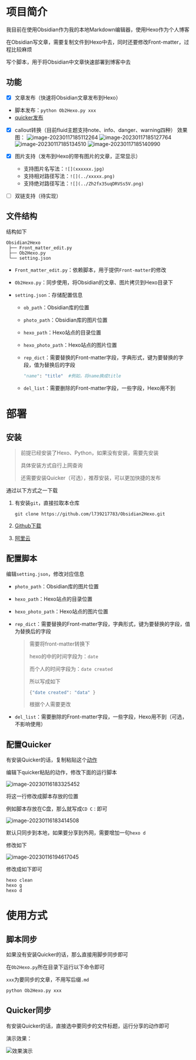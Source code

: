 

# 项目简介



我目前在使用Obsidian作为我的本地Markdown编辑器，使用Hexo作为个人博客

在Obsidian写文章，需要复制文件到Hexo中去，同时还要修改Front-matter，过程比较麻烦

写个脚本，用于将Obsidian中文章快速部署到博客中去



## 功能

- [x]  文章发布（快速将Obsidian文章发布到Hexo）
  - 脚本发布：`python Ob2Hexo.py xxx`
  - [quicker发布](##Quicker同步)
- [x] callout转换（目前fluid主题支持note、info、danger、warning四种）
  效果图：
  ![image-20230117185112264](assets/image-20230117185112264.png)
  ![image-20230117185127764](assets/image-20230117185127764.png)
  ![image-20230117185134510](assets/image-20230117185134510.png)
  ![image-20230117185140990](assets/image-20230117185140990.png)
- [x] 图片支持（发布到Hexo的带有图片的文章，正常显示）
  - 支持图片名写法：`![](xxxxxx.jpg)`
  - 支持相对路径写法：`![](../xxxxx.png)`
  - 支持绝对路径写法：`![](../Zh2fx35uqDRVSs5V.png)`
- [ ] 双链支持（待实现）



## 文件结构

结构如下

```
Obsidian2Hexo
 ├── Front_matter_edit.py
 ├── Ob2Hexo.py
 └── setting.json
```

- `Front_matter_edit.py`：依赖脚本，用于提供`Front-matter`的修改

- `Ob2Hexo.py`：同步使用，将Obsidian的文章、图片拷贝到Hexo目录下

- `setting.json`：存储配置信息

  - `ob_path`：Obsidian库的位置

  - `photo_path`：Obsidian库的图片位置
  - `hexo_path`：Hexo站点的目录位置
  - `hexo_photo_path`：Hexo站点的图片位置
  - `rep_dict`：需要替换的Front-matter字段，字典形式，键为要替换的字段，值为替换后的字段

    ```Python
    "name": "title"  #例如，将name换成title
    ```
  - `del_list`：需要删除的Front-matter字段，一些字段，Hexo用不到

    

# 部署



## 安装

>前提已经安装了Hexo、Python，如果没有安装，需要先安装
>
>具体安装方式自行上网查询
>
>还需要安装Quicker（可选），推荐安装，可以更加快捷的发布



通过以下方式之一下载

1. 有安装`git`，直接拉取本仓库

   ```
   git clone https://github.com/l739217783/Obsidian2Hexo.git
   ```
2. [Github下载](https://github.com/l739217783/Obsidian2Hexo/releases/tag/v0.1)
3. [阿里云](https://www.aliyundrive.com/s/toS1MobGC17)



## 配置脚本



编辑`setting.json`，修改对应信息

- `photo_path`：Obsidian库的图片位置
- `hexo_path`：Hexo站点的目录位置
- `hexo_photo_path`：Hexo站点的图片位置

- `rep_dict`：需要替换的Front-matter字段，字典形式，键为要替换的字段，值为替换后的字段

  >需要将front-matter转换下
  >
  >hexo的中的时间字段为：`date`
  >
  >而个人的时间字段为：`date created`
  >
  >所以写成如下
  >
  >```Python
  >{"date created": "data" }
  >```
  >
  >根据个人需要更改

- `del_list`：需要删除的Front-matter字段，一些字段，Hexo用不到（可选，不影响使用）

  



## 配置Quicker

有安装Quicker的话，复制粘贴这个[动作](https://getquicker.net/Sharedaction?code=a07971ae-343a-478c-e26f-08daf70dc81e&fromMyShare=True)

编辑下quicker粘贴的动作，修改下面的运行脚本

![image-20230116183325452](assets/image-20230116183325452.png)

将这一行修改成脚本存放的位置

例如脚本存放在C盘，那么就写成`CD C：`即可

![image-20230116183414508](assets/image-20230116183414508.png)



默认只同步到本地，如果要分享到外网，需要增加一句`hexo d`

修改如下

![image-20230116194617045](assets/image-20230116194617045.png)

修改成如下即可

```
hexo clean
hexo g
hexo d
```



# 使用方式



## 脚本同步

如果没有安装Quicker的话，那么直接用脚步同步即可

在`Ob2Hexo.py`所在目录下运行以下命令即可

`xxx`为要同步的文章，不用写后缀`.md`

```Python
python Ob2Hexo.py xxx
```





## Quicker同步

有安装Quicker的话，直接选中要同步的文件标题，运行分享的动作即可

演示效果：

![效果演示](assets/效果演示.gif)
